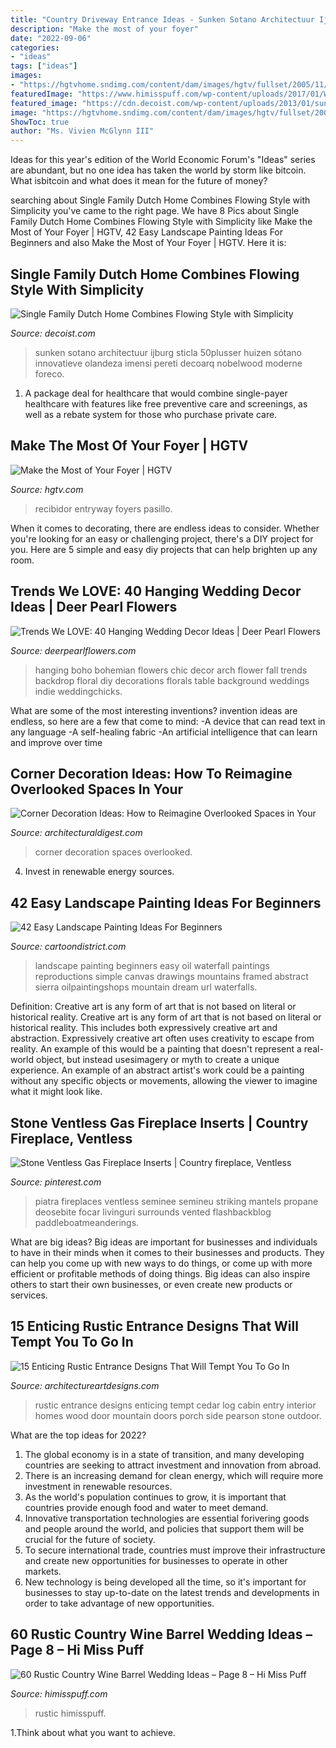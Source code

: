 ```yaml
---
title: "Country Driveway Entrance Ideas - Sunken Sotano Architectuur Ijburg Sticla 50plusser Huizen Sótano Innovatieve Olandeza Imensi Pereti Decoarq Nobelwood Moderne Foreco"
description: "Make the most of your foyer"
date: "2022-09-06"
categories:
- "ideas"
tags: ["ideas"]
images:
- "https://hgtvhome.sndimg.com/content/dam/images/hgtv/fullset/2005/11/28/5/dec05decnews_firstimpressions_bar_V.jpg.rend.hgtvcom.616.822.suffix/1400936790499.jpeg"
featuredImage: "https://www.himisspuff.com/wp-content/uploads/2017/01/Wine-Barrel-Wedding-Centerpiece.jpg"
featured_image: "https://cdn.decoist.com/wp-content/uploads/2013/01/sunken-driveway-entrance.jpg"
image: "https://hgtvhome.sndimg.com/content/dam/images/hgtv/fullset/2005/11/28/5/dec05decnews_firstimpressions_bar_V.jpg.rend.hgtvcom.616.822.suffix/1400936790499.jpeg"
ShowToc: true
author: "Ms. Vivien McGlynn III"
---
```



Ideas for this year's edition of the World Economic Forum's "Ideas" series are abundant, but no one idea has taken the world by storm like bitcoin. What isbitcoin and what does it mean for the future of money? 

	

		
searching about Single Family Dutch Home Combines Flowing Style with Simplicity you've came to the right page. We have 8 Pics about Single Family Dutch Home Combines Flowing Style with Simplicity like Make the Most of Your Foyer | HGTV, 42 Easy Landscape Painting Ideas For Beginners and also Make the Most of Your Foyer | HGTV. Here it is:
		
    
## Single Family Dutch Home Combines Flowing Style With Simplicity

<img loading=lazy src="https://cdn.decoist.com/wp-content/uploads/2013/01/sunken-driveway-entrance.jpg" onerror="this.onerror=null;this.src='https://tse1.mm.bing.net/th?id=OIP.VuHJ8CknLm9ZGFNZbY8WOQHaE7&amp;pid=15.1';" alt="Single Family Dutch Home Combines Flowing Style with Simplicity">

_Source: decoist.com_

>sunken sotano architectuur ijburg sticla 50plusser huizen sótano innovatieve olandeza imensi pereti decoarq nobelwood moderne foreco. 

	

1) A package deal for healthcare that would combine single-payer healthcare with features like free preventive care and screenings, as well as a rebate system for those who purchase private care.

    
## Make The Most Of Your Foyer | HGTV

<img loading=lazy src="https://hgtvhome.sndimg.com/content/dam/images/hgtv/fullset/2005/11/28/5/dec05decnews_firstimpressions_bar_V.jpg.rend.hgtvcom.616.822.suffix/1400936790499.jpeg" onerror="this.onerror=null;this.src='https://tse1.mm.bing.net/th?id=OIP.z1i590RU4WMVq5EjpksPcgHaJ4&amp;pid=15.1';" alt="Make the Most of Your Foyer | HGTV">

_Source: hgtv.com_

>recibidor entryway foyers pasillo. 

	

When it comes to decorating, there are endless ideas to consider. Whether you're looking for an easy or challenging project, there's a DIY project for you. Here are 5 simple and easy diy projects that can help brighten up any room.

    
## Trends We LOVE: 40 Hanging Wedding Decor Ideas | Deer Pearl Flowers

<img loading=lazy src="http://www.deerpearlflowers.com/wp-content/uploads/2016/05/wedding-arch-hanging-florals.jpg" onerror="this.onerror=null;this.src='https://tse3.mm.bing.net/th?id=OIP.d2O-Z37FmVQmRTri1_XtxQHaLF&amp;pid=15.1';" alt="Trends We LOVE: 40 Hanging Wedding Decor Ideas | Deer Pearl Flowers">

_Source: deerpearlflowers.com_

>hanging boho bohemian flowers chic decor arch flower fall trends backdrop floral diy decorations florals table background weddings indie weddingchicks. 

	

What are some of the most interesting inventions?
invention ideas are endless, so here are a few that come to mind: 
-A device that can read text in any language 
-A self-healing fabric 
-An artificial intelligence that can learn and improve over time

    
## Corner Decoration Ideas: How To Reimagine Overlooked Spaces In Your

<img loading=lazy src="https://media.architecturaldigest.com/photos/57c89da7d71120356d9f220e/master/pass/overlooked-corner-decoration-ideas-01.jpg" onerror="this.onerror=null;this.src='https://tse2.mm.bing.net/th?id=OIP.MbkkoxhLx24n3JZG1-MYEAHaLH&amp;pid=15.1';" alt="Corner Decoration Ideas: How to Reimagine Overlooked Spaces in Your">

_Source: architecturaldigest.com_

>corner decoration spaces overlooked. 

	

4. Invest in renewable energy sources. 

    
## 42 Easy Landscape Painting Ideas For Beginners

<img loading=lazy src="http://www.cartoondistrict.com/wp-content/uploads/2017/07/Easy-Landscape-Painting-Ideas-For-Beginners-2.jpg" onerror="this.onerror=null;this.src='https://tse1.mm.bing.net/th?id=OIP.iHSR7o64PRfx2Qp_rL9kLQHaLH&amp;pid=15.1';" alt="42 Easy Landscape Painting Ideas For Beginners">

_Source: cartoondistrict.com_

>landscape painting beginners easy oil waterfall paintings reproductions simple canvas drawings mountains framed abstract sierra oilpaintingshops mountain dream url waterfalls. 

	

Definition: Creative art is any form of art that is not based on literal or historical reality.
Creative art is any form of art that is not based on literal or historical reality. This includes both expressively creative art and abstraction. Expressively creative art often uses creativity to escape from reality. An example of this would be a painting that doesn't represent a real-world object, but instead usesimagery or myth to create a unique experience. An example of an abstract artist's work could be a painting without any specific objects or movements, allowing the viewer to imagine what it might look like.

    
## Stone Ventless Gas Fireplace Inserts | Country Fireplace, Ventless

<img loading=lazy src="https://i.pinimg.com/736x/51/9e/48/519e48b0223ad9cc2ed5fec728a58c4d.jpg" onerror="this.onerror=null;this.src='https://tse3.mm.bing.net/th?id=OIP.8MuvgMtvJWbG8jrlFXly4gHaJ3&amp;pid=15.1';" alt="Stone Ventless Gas Fireplace Inserts | Country fireplace, Ventless">

_Source: pinterest.com_

>piatra fireplaces ventless seminee semineu striking mantels propane deosebite focar livinguri surrounds vented flashbackblog paddleboatmeanderings. 

	

What are big ideas?
Big ideas are important for businesses and individuals to have in their minds when it comes to their businesses and products. They can help you come up with new ways to do things, or come up with more efficient or profitable methods of doing things. Big ideas can also inspire others to start their own businesses, or even create new products or services.

    
## 15 Enticing Rustic Entrance Designs That Will Tempt You To Go In

<img loading=lazy src="http://www.architectureartdesigns.com/wp-content/uploads/2016/10/15-Enticing-Rustic-Entrance-Designs-That-Will-Tempt-You-To-Go-In-1.jpg" onerror="this.onerror=null;this.src='https://tse2.mm.bing.net/th?id=OIP.ETyQhJoh41kvO3KiuMTQ6QHaLG&amp;pid=15.1';" alt="15 Enticing Rustic Entrance Designs That Will Tempt You To Go In">

_Source: architectureartdesigns.com_

>rustic entrance designs enticing tempt cedar log cabin entry interior homes wood door mountain doors porch side pearson stone outdoor. 

	

What are the top ideas for 2022?
1. The global economy is in a state of transition, and many developing countries are seeking to attract investment and innovation from abroad.
2. There is an increasing demand for clean energy, which will require more investment in renewable resources.
3. As the world's population continues to grow, it is important that countries provide enough food and water to meet demand.
4. Innovative transportation technologies are essential forivering goods and people around the world, and policies that support them will be crucial for the future of society.
5. To secure international trade, countries must improve their infrastructure and create new opportunities for businesses to operate in other markets.
6. New technology is being developed all the time, so it's important for businesses to stay up-to-date on the latest trends and developments in order to take advantage of new opportunities.

    
## 60 Rustic Country Wine Barrel Wedding Ideas – Page 8 – Hi Miss Puff

<img loading=lazy src="https://www.himisspuff.com/wp-content/uploads/2017/01/Wine-Barrel-Wedding-Centerpiece.jpg" onerror="this.onerror=null;this.src='https://tse1.mm.bing.net/th?id=OIP.SZ4DxnztrMaZoAW7kOLFKgHaLH&amp;pid=15.1';" alt="60 Rustic Country Wine Barrel Wedding Ideas – Page 8 – Hi Miss Puff">

_Source: himisspuff.com_

>rustic himisspuff. 

	

1.Think about what you want to achieve.

